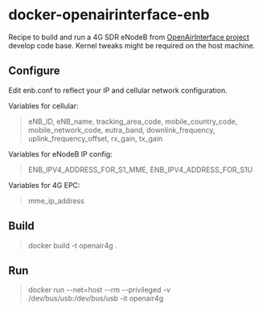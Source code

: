 # docker-openairinterface-enb
Recipe to build and run a 4G SDR eNodeB from [OpenAirInterface project](https://gitlab.eurecom.fr/oai/openairinterface5g/wikis/home) develop code base. Kernel tweaks might be required on the host machine.

## Configure 

Edit enb.conf to reflect your IP and cellular network configuration.

Variables for cellular: 
>eNB_ID, eNB_name, tracking_area_code, mobile_country_code, mobile_network_code, eutra_band, downlink_frequency, uplink_frequency_offset, rx_gain, tx_gain

Variables for eNodeB IP config:
> ENB_IPV4_ADDRESS_FOR_S1_MME, ENB_IPV4_ADDRESS_FOR_S1U

Variables for 4G EPC:
> mme_ip_address

## Build

> docker build -t openair4g .

## Run 

> docker run --net=host --rm --privileged -v /dev/bus/usb:/dev/bus/usb -it openair4g